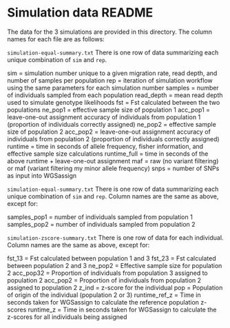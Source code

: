 Simulation data README
================

The data for the 3 simulations are provided in this directory. The column names for each file are as follows:

`simulation-equal-summary.txt`
There is one row of data summarizing each unique combination of `sim` and `rep`.

sim = simulation number unique to a given migration rate, read depth, and number of samples per population
rep = iteration of simulation workflow using the same parameters for each simulation number
samples = number of individuals sampled from each population
read_depth = mean read depth used to simulate genotype likelihoods
fst = Fst calculated between the two populations
ne_pop1 = effective sample size of population 1
acc_pop1 = leave-one-out assignment accuracy of individuals from population 1 (proportion of individuals correctly assigned)
ne_pop2 = effective sample size of population 2
acc_pop2 = leave-one-out assignment accuracy of individuals from population 2 (proportion of individuals correctly assigned)
runtime = time in seconds of allele frequency, fisher information, and effective sample size calculations
runtime_full = time in seconds of the above runtime + leave-one-out assignment
maf = raw (no variant filtering) or maf (variant filtering my minor allele frequency)
snps = number of SNPs as input into WGSassign

`simulation-equal-summary.txt`
There is one row of data summarizing each unique combination of `sim` and `rep`.
Column names are the same as above, except for:

samples_pop1 = number of individuals sampled from population 1
samples_pop2 = number of individuals sampled from population 2

`simulation-zscore-summary.txt`
There is one row of data for each individual.
Column names are the same as above, except for:

fst_13 = Fst calculated between population 1 and 3
fst_23 = Fst calculated between population 2 and 3
ne_pop2 = Effective sample size for population 2
acc_pop32 = Proportion of individuals from population 3 assigned to population 2
acc_pop2 = Proportion of individuals from population 2 assigned to population 2
z_ind = z-score for the individual
pop = Population of origin of the individual (population 2 or 3)
runtime_ref_z = Time in seconds taken for WGSassign to calculate the reference population z-scores
runtime_z = Time in seconds taken for WGSassign to calculate the z-scores for all individuals being assigned
